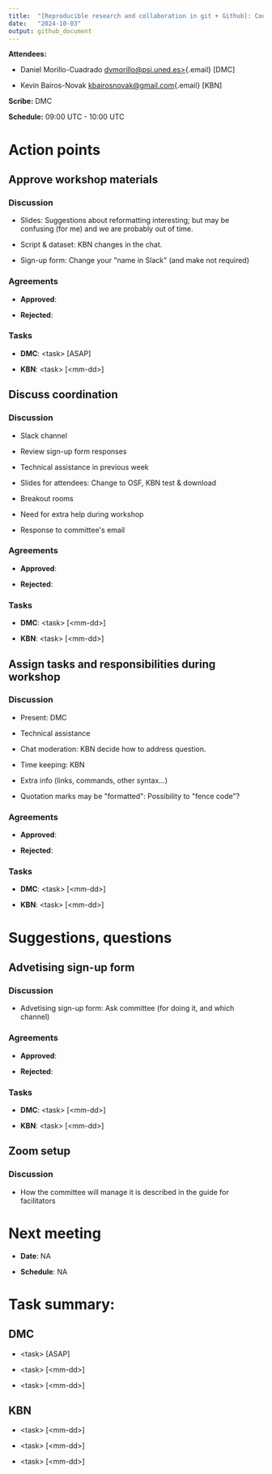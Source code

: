 ```yaml
---
title:  "[Reproducible research and collaboration in git + Github]: Coordination meeting"
date:   "2024-10-03"
output: github_document
---
```


**Attendees:**

-   Daniel Morillo-Cuadrado
    [dvmorillo\@psi.uned.es\>](mailto:dvmorillo@psi.uned.es){.email} [DMC]

-   Kevin Bairos-Novak
    [kbairosnovak\@gmail.com](mailto:kbairosnovak@gmail.com){.email} [KBN]

**Scribe:** DMC

**Schedule:** 09:00 UTC - 10:00 UTC

# Action points

## Approve workshop materials

### Discussion

-   Slides: Suggestions about reformatting interesting; but may be confusing
    (for me) and we are probably out of time.

-   Script & dataset: KBN changes in the chat.

-   Sign-up form: Change your "name in Slack" (and make not required)

### Agreements

-   **Approved**:

-   **Rejected**:

### Tasks

-   **DMC**: \<task\> [ASAP]

-   **KBN**: \<task\> [\<mm-dd\>]

## Discuss coordination

### Discussion

-   Slack channel

-   Review sign-up form responses

-   Technical assistance in previous week

-   Slides for attendees: Change to OSF, KBN test & download

-   Breakout rooms

-   Need for extra help during workshop

-   Response to committee's email

### Agreements

-   **Approved**:

-   **Rejected**:

### Tasks

-   **DMC**: \<task\> [\<mm-dd\>]

-   **KBN**: \<task\> [\<mm-dd\>]

## Assign tasks and responsibilities during workshop

### Discussion

-   Present: DMC

-   Technical assistance

-   Chat moderation: KBN decide how to address question.

-   Time keeping: KBN

-   Extra info (links, commands, other syntax...)

-   Quotation marks may be "formatted": Possibility to "fence code"?

### Agreements

-   **Approved**:

-   **Rejected**:

### Tasks

-   **DMC**: \<task\> [\<mm-dd\>]

-   **KBN**: \<task\> [\<mm-dd\>]

# Suggestions, questions

## Advetising sign-up form

### Discussion

-   Advetising sign-up form: Ask committee (for doing it, and which channel)

### Agreements

-   **Approved**:

-   **Rejected**:

### Tasks

-   **DMC**: \<task\> [\<mm-dd\>]

-   **KBN**: \<task\> [\<mm-dd\>]

## Zoom setup

### Discussion

-   How the committee will manage it is described in the guide for facilitators

# Next meeting

-   **Date**: NA

-   **Schedule**: NA

# **Task summary:**

## DMC

-   \<task\> [ASAP]

-   \<task\> [\<mm-dd\>]

-   \<task\> [\<mm-dd\>]

## KBN

-   \<task\> [\<mm-dd\>]

-   \<task\> [\<mm-dd\>]

-   \<task\> [\<mm-dd\>]
